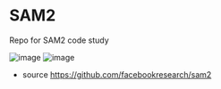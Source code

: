 # SAM2
Repo for SAM2 code study

![image](https://github.com/user-attachments/assets/9dbe52c6-e631-47d6-8525-1ca7926508af)
![image](https://github.com/user-attachments/assets/7539141b-1a5e-4d98-bb56-9b693b47d4ca)


- source
https://github.com/facebookresearch/sam2
